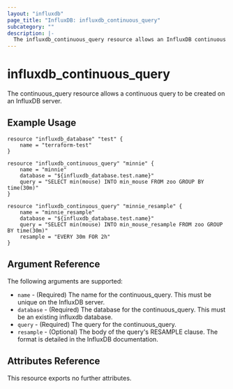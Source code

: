 ```yaml
---
layout: "influxdb"
page_title: "InfluxDB: influxdb_continuous_query"
subcategory: ""
description: |-
  The influxdb_continuous_query resource allows an InfluxDB continuous query to be managed.
---
```


# influxdb\_continuous\_query

The continuous_query resource allows a continuous query to be created on an InfluxDB server.

## Example Usage

```hcl
resource "influxdb_database" "test" {
    name = "terraform-test"
}

resource "influxdb_continuous_query" "minnie" {
    name = "minnie"
    database = "${influxdb_database.test.name}"
    query = "SELECT min(mouse) INTO min_mouse FROM zoo GROUP BY time(30m)"
}

resource "influxdb_continuous_query" "minnie_resample" {
    name = "minnie_resample"
    database = "${influxdb_database.test.name}"
    query = "SELECT min(mouse) INTO min_mouse_resample FROM zoo GROUP BY time(30m)"
    resample = "EVERY 30m FOR 2h"
}

```

## Argument Reference

The following arguments are supported:

* `name` - (Required) The name for the continuous_query. This must be unique on the InfluxDB server.
* `database` - (Required) The database for the continuous_query. This must be an existing influxdb database.
* `query` - (Required) The query for the continuous_query.
* `resample` - (Optional) The body of the query's RESAMPLE clause. The format is detailed in the InfluxDB documentation.

## Attributes Reference

This resource exports no further attributes.
